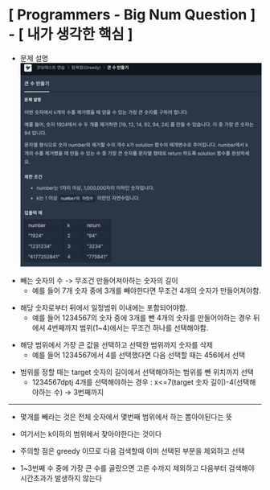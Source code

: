 # [ Programmers - Big Num Question ] - [ 내가 생각한 핵심 ]
>
* 문제 설명
![](2021-08-03-15-29-22.png)
> 
* 빼는 숫자의 수 -> 무조건 만들어져아하는 숫자의 길이 
  - 예를 들어 7개 숫자 중에 3개를 빼야한다면 무조건 4개의 숫자가 만들어져야함.
>
* 해당 숫자로부터 뒤에서 일정범위 이내에는 포함되어야함.
  - 예를 들어 1234567의 숫자 중에 3개를 뺀 4개의 숫자를 만들어야하는 경우  뒤에셔 4번째까지 범위(1~4)에서는 무조건 하나를 선택해야함.
>
* 해당 범위에서 가장 큰 값을 선택하고 선택한 범위까지 숫자를 삭제 
  - 예를 들어 1234567에서  4를 선택했다면 다음 선택할 때는 456에서 선택 
>
* 범위를 정할 때는 target 숫자의 길이에서 선택해야하는 범위를 뺀 위치까지 선택
  - 1234567dptj 4개를 선택해야하는 경우 : x<=7(target 숫자 길이)-4(선택해야하는 수) -> 3번째까지
---
* 몇개를 빼라는 것은 전체 숫자에서 몇번째 범위에서 하는 뽑아야된다는 뜻
 - 여기서는 k이하의 범위에서 찾아야한다는 것이다
>
* 주의할 점은 greedy 이므로 다음 검색할때 이미 선택된 부분을 제외하고 선택
 - 1~3번째 수 중에 가장 큰 수를 골랐으면 고른 수까지 제외하고 다음부터 검색해야 시간초과가 발생하지 않는다